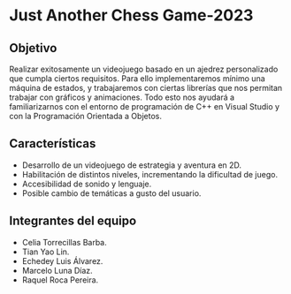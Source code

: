 # Just Another Chess Game-2023
## Objetivo
Realizar exitosamente un videojuego basado en un ajedrez personalizado que cumpla ciertos requisitos. Para ello implementaremos mínimo una máquina de estados, y trabajaremos con ciertas librerías que nos permitan trabajar con gráficos y animaciones. Todo esto nos ayudará a familiarizarnos con el entorno de programación de C++ en Visual Studio y con la Programación Orientada a Objetos.

## Características
- Desarrollo de un videojuego de estrategia y aventura en 2D.
- Habilitación de distintos niveles, incrementando la dificultad de juego.
- Accesibilidad de sonido y lenguaje.
- Posible cambio de temáticas a gusto del usuario.

## Integrantes del equipo
- Celia Torrecillas Barba.
- Tian Yao Lin.
- Echedey Luis Álvarez.
- Marcelo Luna Díaz.
- Raquel Roca Pereira. 


